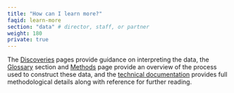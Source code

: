 ```yaml
---
title: "How can I learn more?"
faqid: learn-more
section: "data" # director, staff, or partner
weight: 180
private: true
---
```


The <a href="/discoveries/">Discoveries</a> pages provide guidance on interpreting the data, the <a href="#glossary" data-scroll-target="glossary" class="scroll-to-section">Glossary</a> section and <a href="/methods">Methods</a> page provide an overview of the process used to construct these data, and the <a href="https://stacks.stanford.edu/file/druid:db586ns4974/seda_documentation_4.0.pdf" target="_blank" rel="noopener noreferrer">technical documentation</a> provides full methodological details along with reference for further reading.
